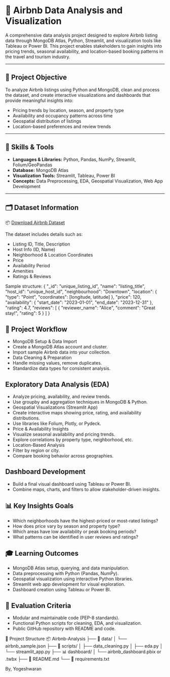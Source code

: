# 🏡 Airbnb Data Analysis and Visualization

A comprehensive data analysis project designed to explore Airbnb listing data through MongoDB Atlas, Python, Streamlit, and visualization tools like Tableau or Power BI. This project enables stakeholders to gain insights into pricing trends, seasonal availability, and location-based booking patterns in the travel and tourism industry.

---

## 📌 Project Objective

To analyze Airbnb listings using Python and MongoDB, clean and process the dataset, and create interactive visualizations and dashboards that provide meaningful insights into:

- Pricing trends by location, season, and property type
- Availability and occupancy patterns across time
- Geospatial distribution of listings
- Location-based preferences and review trends

---

## 🧰 Skills & Tools

- **Languages & Libraries:** Python, Pandas, NumPy, Streamlit, Folium/GeoPandas
- **Database:** MongoDB Atlas
- **Visualization Tools:** Streamlit, Tableau, Power BI
- **Concepts:** Data Preprocessing, EDA, Geospatial Visualization, Web App Development

---

## 🗂️ Dataset Information

📦 [Download Airbnb Dataset](https://drive.google.com/file/d/1C7AilYDf2pA09Jy-5wYysvLwKC9_Fu9X/view?usp=sharing)

The dataset includes details such as:
- Listing ID, Title, Description
- Host Info (ID, Name)
- Neighborhood & Location Coordinates
- Price
- Availability Period
- Amenities
- Ratings & Reviews

Sample structure:
{
  "_id": "unique_listing_id",
  "name": "listing_title",
  "host_id": "unique_host_id",
  "neighbourhood": "Downtown",
  "location": { "type": "Point", "coordinates": [longitude, latitude] },
  "price": 120,
  "availability": { "start_date": "2023-01-01", "end_date": "2023-12-31" },
  "rating": 4.7,
  "reviews": [
    { "reviewer_name": "Alice", "comment": "Great stay!", "rating": 5 }
  ]
}

## 🔁 Project Workflow
- MongoDB Setup & Data Import
- Create a MongoDB Atlas account and cluster.
- Import sample Airbnb data into your collection.
- Data Cleaning & Preparation
- Handle missing values, remove duplicates.
- Standardize data types for consistent analysis.

## Exploratory Data Analysis (EDA)
- Analyze pricing, availability, and review trends.
- Use groupby and aggregation techniques in MongoDB & Python.
- Geospatial Visualizations (Streamlit App)
- Create interactive maps showing price, rating, and availability distributions.
- Use libraries like Folium, Plotly, or Pydeck.
- Price & Availability Insights
- Visualize seasonal availability and pricing trends.
- Explore correlations by property type, neighborhood, etc.
- Location-Based Analysis
- Filter by region or city.
- Compare booking behavior across geographies.

## Dashboard Development
- Build a final visual dashboard using Tableau or Power BI.
- Combine maps, charts, and filters to allow stakeholder-driven insights.

## 📊 Key Insights Goals
- Which neighborhoods have the highest-priced or most-rated listings?
- How does price vary by season and property type?
- Which areas have low availability or peak booking periods?
- What patterns can be identified in user reviews and ratings?

## 🎓 Learning Outcomes
- MongoDB Atlas setup, querying, and data manipulation.
- Data preprocessing with Python (Pandas, NumPy).
- Geospatial visualization using interactive Python libraries.
- Streamlit web app development for visual exploration.
- Dashboard creation using Tableau or Power BI.

## 🧪 Evaluation Criteria
- Modular and maintainable code (PEP-8 standards).
- Functional Python scripts for cleaning, EDA, and visualization.
- Public GitHub repository with README and code.

📁 Project Structure
📦 Airbnb-Analysis
├── 📁 data/
│   └── airbnb_sample.json
├── 📁 scripts/
│   ├── data_cleaning.py
│   ├── eda.py
│   └── streamlit_app.py
├── 📊 dashboard/
│   └── airbnb_dashboard.pbix or .twbx
├── 📄 README.md
└── 📄 requirements.txt


By,
Yogeshwaran
